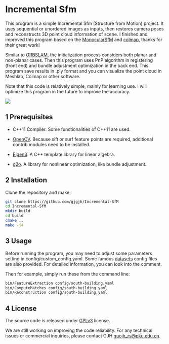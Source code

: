 # Incremental Sfm

This program is a simple Incremental Sfm (Structure from Motion) project. It uses sequential or unordered images as inputs, then restores camera poses and reconstructs 3D point cloud information of scene. I finished and improved this program based on the [MonocularSfM](https://github.com/nebula-beta/MonocularSfM) and [colmap](https://github.com/colmap/colmap), thanks for their great work!

Similar to [ORBSLAM](https://github.com/raulmur/ORB_SLAM2), the initialization process considers both planar and non-planar cases. Then this program uses PnP algorithm in registering (front end) and bundle adjustment optimization in the back end. This program save results in .ply format and you can visualize the point cloud in Meshlab, Colmap or other software.

Note that this code is relatively simple, mainly for learning use. I will optimize this program in the future to improve the accuracy.

![](https://tva1.sinaimg.cn/large/00831rSTgy1gd8mimo61dj316y0u0npe.jpg)

## 1 Prerequisites

- C++11 Compiler. Some functionalities of C++11 are used.

- [OpenCV](https://github.com/opencv/opencv). Because sift or surf feature points are required, additional contrib modules need to be installed.
- [Eigen3](http://eigen.tuxfamily.org/). A C++ template library for linear algebra.
- [g2o](https://github.com/RainerKuemmerle/g2o). A library for nonlinear optimization, like bundle adjustment.

## 2 Installation

Clone the repository and make:

```bash
git clone https://github.com/gjgjh/Incremental-SfM
cd Incremental-SfM
mkdir build
cd build
cmake ..
make -j4
```

## 3 Usage

Before running the program, you may need to adjust some parameters setting in config/custom_config.yaml. Some famous [datasets](https://colmap.github.io/datasets.html#datasets) config files are also provided. For detailed information, you can look into the comment.

Then for example, simply run these from the command line:

```bash
bin/FeatureExtraction config/south-building.yaml
bin/ComputeMatches config/south-building.yaml
bin/Reconstruction config/south-building.yaml
```

## 4 License

The source code is released under [GPLv3](http://www.gnu.org/licenses/) license.

We are still working on improving the code reliability. For any technical issues or commercial inquiries, please contact GJH <guojh_rs@pku.edu.cn>.